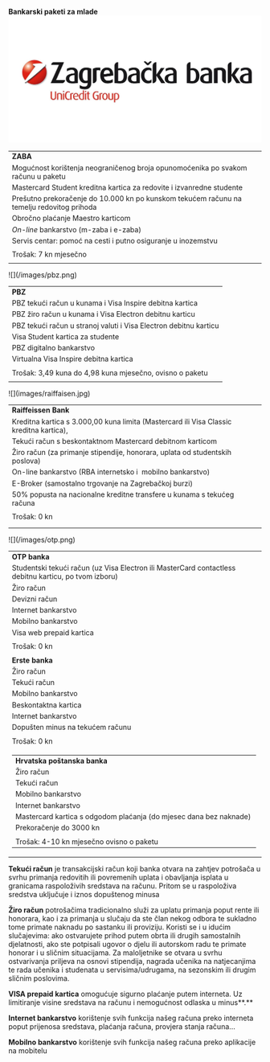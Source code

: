 
**Bankarski paketi za mlade**
   ![](/images/zagrebacka-banka.jpg)


<table>
  <tr>
   <td><strong>ZABA</strong>
   </td>
  </tr>
  <tr>
   <td>Mogućnost korištenja neograničenog broja opunomoćenika po svakom računu u paketu
   </td>
  </tr>
  <tr>
   <td>Mastercard Student kreditna kartica za redovite i izvanredne studente 
   </td>
  </tr>
  <tr>
   <td>Prešutno prekoračenje do 10.000 kn po kunskom tekućem računu na temelju redovitog prihoda
   </td>
  </tr>
  <tr>
   <td>Obročno plaćanje Maestro karticom
   </td>
  </tr>
  <tr>
   <td><em>On-line</em> bankarstvo (m-zaba i e-zaba)
   </td>
  </tr>
  <tr>
   <td>Servis centar: pomoć na cesti i putno osiguranje u inozemstvu
   </td>
  </tr>
  <tr>
   <td>
   </td>
  </tr>
  <tr>
   <td>Trošak: 7 kn mjesečno
   </td>
  </tr>
  <tr>
   <td>
   </td>
  </tr>
   </table>
   ![](/images/pbz.png)
   <table>

<tr>
   <td><strong>PBZ</strong>
   </td>
  </tr>
  <tr>
   <td>PBZ tekući račun u kunama i Visa Inspire debitna kartica
   </td>
  </tr>
  <tr>
   <td>PBZ žiro račun u kunama i Visa Electron debitnu karticu
   </td>
  </tr>
  <tr>
   <td>PBZ tekući račun u stranoj valuti i Visa Electron debitnu karticu
   </td>
  </tr>
  <tr>
   <td>Visa Student kartica za studente
   </td>
  </tr>
  <tr>
   <td>PBZ digitalno bankarstvo
   </td>
  </tr>
  <tr>
   <td>Virtualna Visa Inspire debitna kartica
   </td>
  </tr>
  <tr>
   <td>
   </td>
  </tr>
  <tr>
   <td>Trošak: 3,49 kuna do 4,98 kuna mjesečno, ovisno o paketu
   </td>
  </tr>
  <tr>
   <td>
   </td>
  </tr>
     </table> 
    ![](images/raiffaisen.jpg)
   <table>
   
  <tr>
   <td><strong>Raiffeissen Bank</strong>
   </td>
  </tr>
  <tr>
   <td>Kreditna kartica s 3.000,00 kuna limita (Mastercard ili Visa Classic kreditna kartica),
   </td>
  </tr>
  <tr>
   <td>Tekući račun s beskontaktnom Mastercard debitnom karticom
   </td>
  </tr>
  <tr>
   <td>Žiro račun  (za primanje stipendije, honorara, uplata od studentskih poslova)
   </td>
  </tr>
  <tr>
   <td>On-line bankarstvo (RBA internetsko i  mobilno bankarstvo)
   </td>
  </tr>
  <tr>
   <td>E-Broker (samostalno trgovanje na Zagrebačkoj burzi)
   </td>
  </tr>
  <tr>
   <td>50% popusta na nacionalne kreditne transfere u kunama s tekućeg računa
   </td>
  </tr>
  <tr>
   <td>
   </td>
  </tr>
  <tr>
   <td>Trošak: 0 kn
   </td>
  </tr>
  <tr>
   <td>
   </td>
  </tr>
  <tr>
   <td>
   </td>
  </tr>
     </table>![](/images/otp.png)
     <table>

  <tr>
   <td><strong>OTP banka</strong>
   </td>
  </tr>
  <tr>
   <td>Studentski tekući račun (uz Visa Electron ili MasterCard contactless debitnu karticu, po tvom izboru)
   </td>
  </tr>
  <tr>
   <td>Žiro račun
   </td>
  </tr>
  <tr>
   <td>Devizni račun
   </td>
  </tr>
  <tr>
   <td>Internet bankarstvo
   </td>
  </tr>
  <tr>
   <td>Mobilno bankarstvo
   </td>
  </tr>
  <tr>
   <td>Visa web prepaid kartica
   </td>
  </tr>
  <tr>
   <td>
   </td>
  </tr>
  <tr>
   <td>Trošak: 0 kn
   </td>
  </tr>
  <tr>
   <td>
   </td>
  </tr>
  <tr>
   <td><strong>Erste banka</strong>
   </td>
  </tr>
  <tr>
   <td>Žiro račun
   </td>
  </tr>
  <tr>
   <td>Tekući račun
   </td>
  </tr>
  <tr>
   <td>Mobilno bankarstvo
   </td>
  </tr>
  <tr>
   <td>Beskontaktna kartica
   </td>
  </tr>
  <tr>
   <td>Internet bankarstvo
   </td>
  </tr>
  <tr>
   <td>Dopušten minus na tekućem računu
   </td>
  </tr>
  <tr>
   <td>
   </td>
  </tr>
  <tr>
   <td>Trošak: 0 kn
   </td>
  </tr>
  <tr>
   <td>

<table>
  <tr>
   <td><strong>Hrvatska poštanska banka</strong>
   </td>
  </tr>
  <tr>
   <td>Žiro račun
   </td>
  </tr>
  <tr>
   <td>Tekući račun
   </td>
  </tr>
  <tr>
   <td>Mobilno bankarstvo
   </td>
  </tr>
  <tr>
   <td>Internet bankarstvo
   </td>
  </tr>
  <tr>
   <td>Mastercard kartica s odgodom plaćanja (do mjesec dana bez naknade) 
   </td>
  </tr>
  <tr>
   <td>Prekoračenje do 3000 kn
   </td>
  </tr>
  <tr>
   <td>
   </td>
  </tr>
  <tr>
   <td>Trošak: 4-10 kn mjesečno ovisno o paketu 
   </td>
  </tr>
</table>


   </td>
  </tr>
</table>


**Tekući račun** je transakcijski račun koji banka otvara na zahtjev potrošača u svrhu primanja redovitih ili povremenih uplata i obavljanja isplata u granicama raspoloživih sredstava na računu. Pritom se u raspoloživa sredstva uključuje i iznos dopuštenog minusa

**Žiro račun** potrošačima tradicionalno služi za uplatu primanja poput rente ili honorara, kao i za primanja u slučaju da ste član nekog odbora te sukladno tome primate naknadu po sastanku ili proviziju. Koristi se i u idućim slučajevima: ako ostvarujete prihod putem obrta ili drugih samostalnih djelatnosti, ako ste potpisali ugovor o djelu ili autorskom radu te primate honorar i u sličnim situacijama. Za maloljetnike se otvara u svrhu ostvarivanja priljeva na osnovi stipendija, nagrada učenika na natjecanjima te rada učenika i studenata u servisima/udrugama, na sezonskim ili drugim sličnim poslovima.

**VISA prepaid kartica** omogućuje sigurno plaćanje putem interneta. Uz limitiranje visine sredstava na računu i nemogućnost odlaska u minus**.**

**Internet bankarstvo** korištenje svih funkcija našeg računa preko interneta poput prijenosa sredstava, plaćanja računa, provjera stanja računa… 

**Mobilno bankarstvo** korištenje svih funkcija našeg računa preko aplikacije na mobitelu


